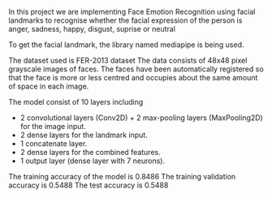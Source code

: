 In this project we are implementing Face Emotion Recognition using facial landmarks to recognise whether the facial expression of the person is anger, sadness, happy, disgust, suprise or neutral

To get the facial landmark, the library named mediapipe is being used.

The dataset used is FER-2013 dataset The data consists of 48x48 pixel grayscale images of faces. The faces have been automatically registered so that the face is more or less centred and occupies about the same amount of space in each image.

The model consist of 10 layers including
- 2 convolutional layers (Conv2D) + 2 max-pooling layers (MaxPooling2D) for the image input.
- 2 dense layers for the landmark input.
- 1 concatenate layer.
- 2 dense layers for the combined features.
- 1 output layer (dense layer with 7 neurons).

The training accuracy of the model is 0.8486
The training validation accuracy is 0.5488
The test accuracy is 0.5488




